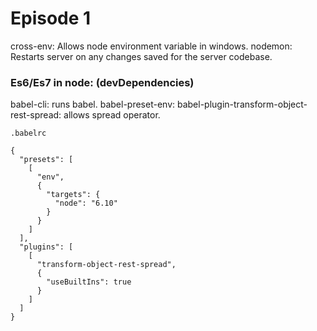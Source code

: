 # Episode 1

cross-env: Allows node environment variable in windows.
nodemon: Restarts server on any changes saved for the server codebase.

### Es6/Es7 in node: (devDependencies)

babel-cli: runs babel.
babel-preset-env:
babel-plugin-transform-object-rest-spread: allows spread operator.

`.babelrc`

```
{
  "presets": [
    [
      "env",
      {
        "targets": {
          "node": "6.10"
        }
      }
    ]
  ],
  "plugins": [
    [
      "transform-object-rest-spread",
      {
        "useBuiltIns": true
      }
    ]
  ]
}
```

